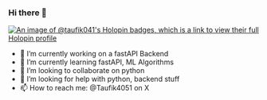 ### Hi there 👋

[![An image of @taufik041's Holopin badges, which is a link to view their full Holopin profile](https://holopin.me/taufik041)](https://holopin.io/@taufik041)

- 🔭 I’m currently working on a fastAPI Backend
- 🌱 I’m currently learning fastAPI, ML Algorithms
- 👯 I’m looking to collaborate on python
- 🤔 I’m looking for help with python, backend stuff
- 📫 How to reach me: @Taufik4051 on X
